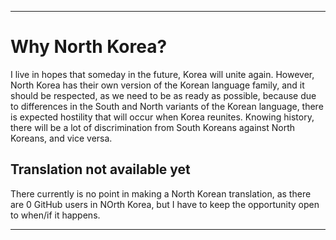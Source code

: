 
***

# Why North Korea?

I live in hopes that someday in the future, Korea will unite again. However, North Korea has their own version of the Korean language family, and it should be respected, as we need to be as ready as possible, because due to differences in the South and North variants of the Korean language, there is expected hostility that will occur when Korea reunites. Knowing history, there will be a lot of discrimination from South Koreans against North Koreans, and vice versa.

## Translation not available yet

There currently is no point in making a North Korean translation, as there are 0 GitHub users in NOrth Korea, but I have to keep the opportunity open to when/if it happens.

***
